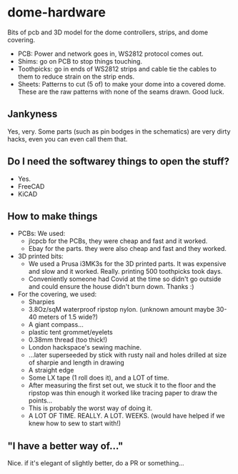 # dome-hardware
Bits of pcb and 3D model for the dome controllers, strips, and dome covering.
 * PCB: Power and network goes in, WS2812 protocol comes out.
 * Shims: go on PCB to stop things touching.
 * Toothpicks: go in ends of WS2812 strips and cable tie the cables to them to reduce strain on the strip ends.
 * Sheets: Patterns to cut (5 of) to make your dome into a covered dome. These are the raw patterns with none of the seams drawn. Good luck.


## Jankyness ##
Yes, very. Some parts (such as pin bodges in the schematics) are very dirty hacks, even you can even call them that.

## Do I need the softwarey things to open the stuff? ##
 * Yes.
 * FreeCAD
 * KiCAD

## How to make things ##
 * PCBs: We used:
   *  jlcpcb for the PCBs, they were cheap and fast and it worked.
   *  Ebay for the parts. they were also cheap and fast and they worked.
 * 3D printed bits:
   * We used a Prusa i3MK3s for the 3D printed parts. It was expensive and slow and it worked. Really. printing 500 toothpicks took days.
   * Conveniently someone had Covid at the time so didn't go outside and could ensure the house didn't burn down. Thanks :)
 * For the covering, we used:
   * Sharpies
   * 3.8Oz/sqM waterproof ripstop nylon. (unknown amount maybe 30-40 meters of 1.5 wide?)
   * A giant compass...
   * plastic tent grommet/eyelets
   * 0.38mm thread (too thick!)
   * London hackspace's sewing machine.
   * ...later superseeded by stick with rusty nail and holes drilled at size of sharpie and length in drawing
   * A straight edge
   * Some LX tape (1 roll does it), and a LOT of time.
   * After measuring the first set out,  we stuck it to the floor and the ripstop was thin enough it worked like tracing paper to draw the points...
   * This is probably the worst way of doing it.
   * A LOT OF TIME. REALLY. A LOT. WEEKS. (would have helped if we knew how to sew to start with!)

## "I have a better way of..." ##
Nice. if it's elegant of slightly better, do a PR or something...
